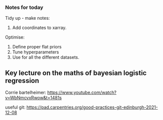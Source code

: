### Notes for today

Tidy up - make notes:
1. Add coordinates to xarray.

Optimise:
1. Define proper flat priors
2. Tune hyperparameters
3. Use for all the different datasets.

## Key lecture on the maths of bayesian logistic regression
Corrie bartelheimer: https://www.youtube.com/watch?v=WbNmcvxRwow&t=1481s

useful git:
https://pad.carpentries.org/good-practices-git-edinburgh-2021-12-08
